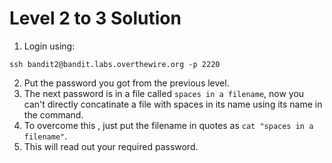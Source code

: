 # Level 2 to 3 Solution

1. Login using:
```
ssh bandit2@bandit.labs.overthewire.org -p 2220
```
2. Put the password you got from the previous level.
3. The next password is in a file called `spaces in a filename`, now you can't directly concatinate a file with spaces in its name using its name in the command.
4. To overcome this , just put the filename in quotes as 
`cat "spaces in a filename"`.
5. This will read out your required  password.
